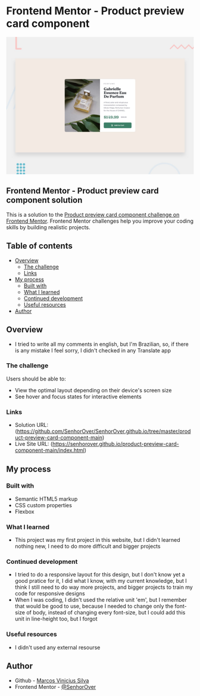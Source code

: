 # Frontend Mentor - Product preview card component

![Design preview for the Product preview card component coding challenge](./design/desktop-preview.jpg)

## Frontend Mentor - Product preview card component solution

This is a solution to the [Product preview card component challenge on Frontend Mentor](https://www.frontendmentor.io/challenges/product-preview-card-component-GO7UmttRfa). Frontend Mentor challenges help you improve your coding skills by building realistic projects. 

## Table of contents

- [Overview](#overview)
  - [The challenge](#the-challenge)
  - [Links](#links)
- [My process](#my-process)
  - [Built with](#built-with)
  - [What I learned](#what-i-learned)
  - [Continued development](#continued-development)
  - [Useful resources](#useful-resources)
- [Author](#author)

## Overview

- I tried to write all my comments in english, but I'm Brazilian, so, if there is any mistake I feel sorry, I didn't checked in any Translate app

### The challenge

Users should be able to:

- View the optimal layout depending on their device's screen size
- See hover and focus states for interactive elements

### Links

- Solution URL: (https://github.com/SenhorOver/SenhorOver.github.io/tree/master/product-preview-card-component-main)
- Live Site URL: (https://senhorover.github.io/product-preview-card-component-main/index.html)

## My process

### Built with

- Semantic HTML5 markup
- CSS custom properties
- Flexbox

### What I learned

- This project was my first project in this website, but I didn't learned nothing new, I need to do more difficult and bigger projects

### Continued development

- I tried to do a responsive layout for this design, but I don't know yet a good pratice for it, I did what I know, with my current
  knowledge, but I think I still need to do way more projects, and bigger projects to train my code for responsive designs
- When I was coding, I didn't used the relative unit 'em', but I remember that would be good to use, because I needed to change only the
  font-size of body, instead of changing every font-size, but I could add this unit in line-height too, but I forgot

### Useful resources

- I didn't used any external resourse

## Author

- Github - [Marcos Vinicius Silva](https://github.com/SenhorOver)
- Frontend Mentor - [@SenhorOver](https://www.frontendmentor.io/profile/SenhorOver) 
